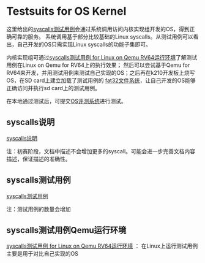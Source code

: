 # Testsuits for OS Kernel

这里给出的[syscalls测试用例](riscv-syscalls-testing/)会通过系统调用访问内核实现组开发的OS，得到正确可靠的服务。
系统调用基于部分比较基础的Linux syscalls。从测试用例可以看出，自己开发的OS只需实现Linux syscalls的功能子集即可。

内核实现组可通过[syscalls测试用例 for Linux on Qemu RV64运行环境](riscv-linux-rootfs)了解测试用例在Linux on Qemu for RV64上的执行效果；
然后可以尝试基于Qemu for RV64来开发，并用测试用例来测试自己实现的OS；之后再在k210开发板上烧写OS，在SD card上建立加载了测试用例的
[fat32文件系统](./fat32-info.md)，让自己开发的OS能够正确访问并执行sd card上的测试用例。

在本地通过测试后，可提交[OS评测系统](https://os.educg.net/)进行测试。

## syscalls说明
[syscalls说明](oscomp_syscalls.md)

注：初赛阶段，文档中描述不会增加更多的syscall。可能会进一步完善文档内容描述，保证描述的准确性。

## syscalls测试用例
[syscalls测试用例](riscv-syscalls-testing/)

注：测试用例的数量会增加

## syscalls测试用例Qemu运行环境
[syscalls测试用例 for Linux on Qemu RV64运行环境](riscv-linux-rootfs) ： 在Linux上运行测试用例主要是用于对比自己实现的OS


